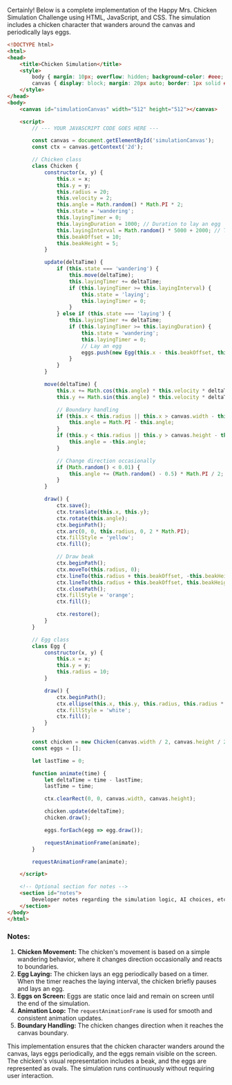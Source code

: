 Certainly! Below is a complete implementation of the Happy Mrs. Chicken Simulation Challenge using HTML, JavaScript, and CSS. The simulation includes a chicken character that wanders around the canvas and periodically lays eggs.

```html
<!DOCTYPE html>
<html>
<head>
    <title>Chicken Simulation</title>
    <style>
        body { margin: 10px; overflow: hidden; background-color: #eee; }
        canvas { display: block; margin: 20px auto; border: 1px solid #999; background-color: #90ee90; } /* Light green grass background */
    </style>
</head>
<body>
    <canvas id="simulationCanvas" width="512" height="512"></canvas>

    <script>
        // --- YOUR JAVASCRIPT CODE GOES HERE ---

        const canvas = document.getElementById('simulationCanvas');
        const ctx = canvas.getContext('2d');

        // Chicken class
        class Chicken {
            constructor(x, y) {
                this.x = x;
                this.y = y;
                this.radius = 20;
                this.velocity = 2;
                this.angle = Math.random() * Math.PI * 2;
                this.state = 'wandering';
                this.layingTimer = 0;
                this.layingDuration = 1000; // Duration to lay an egg
                this.layingInterval = Math.random() * 5000 + 2000; // Time between laying eggs
                this.beakOffset = 10;
                this.beakHeight = 5;
            }

            update(deltaTime) {
                if (this.state === 'wandering') {
                    this.move(deltaTime);
                    this.layingTimer += deltaTime;
                    if (this.layingTimer >= this.layingInterval) {
                        this.state = 'laying';
                        this.layingTimer = 0;
                    }
                } else if (this.state === 'laying') {
                    this.layingTimer += deltaTime;
                    if (this.layingTimer >= this.layingDuration) {
                        this.state = 'wandering';
                        this.layingTimer = 0;
                        // Lay an egg
                        eggs.push(new Egg(this.x - this.beakOffset, this.y));
                    }
                }
            }

            move(deltaTime) {
                this.x += Math.cos(this.angle) * this.velocity * deltaTime / 10;
                this.y += Math.sin(this.angle) * this.velocity * deltaTime / 10;

                // Boundary handling
                if (this.x < this.radius || this.x > canvas.width - this.radius) {
                    this.angle = Math.PI - this.angle;
                }
                if (this.y < this.radius || this.y > canvas.height - this.radius) {
                    this.angle = -this.angle;
                }

                // Change direction occasionally
                if (Math.random() < 0.01) {
                    this.angle += (Math.random() - 0.5) * Math.PI / 2;
                }
            }

            draw() {
                ctx.save();
                ctx.translate(this.x, this.y);
                ctx.rotate(this.angle);
                ctx.beginPath();
                ctx.arc(0, 0, this.radius, 0, 2 * Math.PI);
                ctx.fillStyle = 'yellow';
                ctx.fill();

                // Draw beak
                ctx.beginPath();
                ctx.moveTo(this.radius, 0);
                ctx.lineTo(this.radius + this.beakOffset, -this.beakHeight);
                ctx.lineTo(this.radius + this.beakOffset, this.beakHeight);
                ctx.closePath();
                ctx.fillStyle = 'orange';
                ctx.fill();

                ctx.restore();
            }
        }

        // Egg class
        class Egg {
            constructor(x, y) {
                this.x = x;
                this.y = y;
                this.radius = 10;
            }

            draw() {
                ctx.beginPath();
                ctx.ellipse(this.x, this.y, this.radius, this.radius * 1.5, 0, 0, 2 * Math.PI);
                ctx.fillStyle = 'white';
                ctx.fill();
            }
        }

        const chicken = new Chicken(canvas.width / 2, canvas.height / 2);
        const eggs = [];

        let lastTime = 0;

        function animate(time) {
            let deltaTime = time - lastTime;
            lastTime = time;

            ctx.clearRect(0, 0, canvas.width, canvas.height);

            chicken.update(deltaTime);
            chicken.draw();

            eggs.forEach(egg => egg.draw());

            requestAnimationFrame(animate);
        }

        requestAnimationFrame(animate);

    </script>

    <!-- Optional section for notes -->
    <section id="notes">
        Developer notes regarding the simulation logic, AI choices, etc.
    </section>
</body>
</html>
```

### Notes:
1. **Chicken Movement:** The chicken's movement is based on a simple wandering behavior, where it changes direction occasionally and reacts to boundaries.
2. **Egg Laying:** The chicken lays an egg periodically based on a timer. When the timer reaches the laying interval, the chicken briefly pauses and lays an egg.
3. **Eggs on Screen:** Eggs are static once laid and remain on screen until the end of the simulation.
4. **Animation Loop:** The `requestAnimationFrame` is used for smooth and consistent animation updates.
5. **Boundary Handling:** The chicken changes direction when it reaches the canvas boundary.

This implementation ensures that the chicken character wanders around the canvas, lays eggs periodically, and the eggs remain visible on the screen. The chicken's visual representation includes a beak, and the eggs are represented as ovals. The simulation runs continuously without requiring user interaction.

<!-- Benchmark Info -->
<!-- Backend: llamacpp -->
<!-- Model: Mistral-Large-Instruct-2411-IQ2_XS.gguf -->
<!-- Prompt: chicken.md -->
<!-- Generation Time: 599.47s -->
<!-- Fallback Used: False -->
